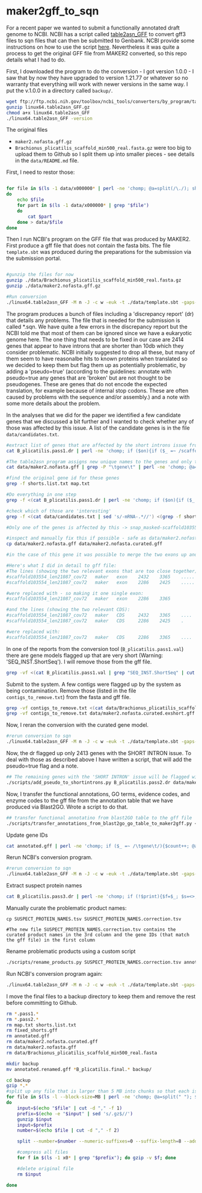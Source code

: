 # maker2gff_to_sqn

For a recent paper we wanted to submit a functionally annotated draft genome to NCBI. NCBI has a script called [table2asn_GFF](ftp://ftp.ncbi.nih.gov/toolbox/ncbi_tools/converters/by_program/table2asn_GFF/) to convert gff3 files to sqn files that can then be submitted to Genbank. NCBI provide some instructions on how to use the script [here](https://www.ncbi.nlm.nih.gov/genbank/genomes_gff/). Nevertheless it was quite a process to get the original GFF file from MAKER2 converted, so this repo details what I had to do.



First, I downloaded the program to do the conversion - I got version 1.0.0 - I saw that by now they have upgraded to version 1.21.77 or whatever so no warranty that everything will work with newer versions in the same way. I put the v.1.0.0 in a directory called `backup/`.
```bash
wget ftp://ftp.ncbi.nih.gov/toolbox/ncbi_tools/converters/by_program/table2asn_GFF/linux64.table2asn_GFF.gz
gunzip linux64.table2asn_GFF.gz 
chmod a+x linux64.table2asn_GFF
./linux64.table2asn_GFF -version

```

The original files
 - `maker2.nofasta.gff.gz`
 - `Brachionus_plicatilis_scaffold_min500_real.fasta.gz`
were too big to upload them to Github so I split them up into smaller pieces - see details in the `data/README.md` file.

First, I need to restor those:
```bash

for file in $(ls -1 data/x000000* | perl -ne 'chomp; @a=split(/\./); shift(@a); $suffix=join(".", @a); print "$suffix\n";' | sort -n | uniq)
do 
	echo $file
	for part in $(ls -1 data/x000000* | grep "$file")
	do 
		cat $part
	done > data/$file
done
```


Then I run NCBI's program on the GFF file that was produced by MAKER2. First produce a gff file that does not contain the fasta bits. The file `template.sbt` was produced during the preparations for the submission via the submission portal.
```bash

#gunzip the files for now
gunzip ./data/Brachionus_plicatilis_scaffold_min500_real.fasta.gz
gunzip ./data/maker2.nofasta.gff.gz

#Run conversion
./linux64.table2asn_GFF -M n -J -c w -euk -t ./data/template.sbt -gaps-min 10 -l paired-ends -i ./data/Brachionus_plicatilis_scaffold_min500_real.fasta -f ./data/maker2.nofasta.gff -o ./B_plicatilis.pass1.sqn -Z ./B_plicatilis.pass1.dr -locus-tag-prefix BpHYR1 -n Brachionus_plicatilis -taxid 10195 -V b &> output_table2asn_B_plicatilis.pass1.txt

```

The program produces a bunch of files including a 'discrepancy report' (dr) that details any problems. The file that is needed for the submission is called \*.sqn. We have quite a few errors in the discrepancy report but the NCBI told me that most of them can be ignored since we have a eukaryotic genome here. The one thing that needs to be fixed in our case are 2414 genes that appear to have introns that are shorter than 10db which they consider problematic. NCBI initially suggested to drop all these, but many of them seem to have reasonalbe hits to known proteins when translated so we decided to keep them but flag them up as potentially problematic, by adding a 'pseudo=true' (according to the guidelines: annotate with pseudo=true any genes that are 'broken' but are not thought to be pseudogenes. These are genes that do not encode the expected translation, for example because of internal stop codons. These are often caused by problems with the sequence and/or assembly.) and a note with some more details about the problem.

In the analyses that we did for the paper we identified a few candidate genes that we discussed a bit further and I wanted to check whether any of those was affected by this issue. A list of the candidate genes is in the file `data/candidates.txt`.

```bash
#extract list of genes that are affected by the short introns issue from the discrepancy report
cat B_plicatilis.pass1.dr | perl -ne 'chomp; if ($on){if ($_ =~ /scaffold/){@a=split("\t"); print "$a[-1]\n"}}if ($_ =~ /^$/){$on=0}; if ($_ =~ /SHORT/){$on=1}' | sort -n | uniq | cut -d "_" -f 2 > shorts.list.txt

#The table2asn program assigns new unique names to the genes and only those are reported in the discrepancy report (essentially it numbers them as it encounters them in the gff file), so I need create map of original names with new names of the genes
cat data/maker2.nofasta.gff | grep -P "\tgene\t" | perl -ne 'chomp; @a=split("\t"); @b=split("=", $a[-1]); $count = sprintf("%06d", $.); print "$b[-1]\t$count\n"' > map.txt

#find the original gene id for these genes
grep -f shorts.list.txt map.txt

#Do everything in one step
grep -f <(cat B_plicatilis.pass1.dr | perl -ne 'chomp; if ($on){if ($_ =~ /scaffold/){@a=split("\t"); print "$a[-1]\n"}}if ($_ =~ /^$/){$on=0}; if ($_ =~ /SHORT/){$on=1}' | sort -n | uniq | cut -d "_" -f 2) <(cat data/maker2.nofasta.gff | grep -P "\tgene\t" | perl -ne 'chomp; @a=split("\t"); @b=split("=", $a[-1]); $count = sprintf("%06d", $.); print "$b[-1]\t$count\n"')

#check which of those are 'interesting'
grep -f <(cat data/candidates.txt | sed 's/-mRNA-.*//') <(grep -f shorts.list.txt map.txt)

#Only one of the genes is affected by this -> snap_masked-scaffold103554_len21087_cov72-processed-gene-0.19   004562

#inspect and manually fix this if possible - safe as data/maker2.nofasta.curated.gff
cp data/maker2.nofasta.gff data/maker2.nofasta.curated.gff

#in the case of this gene it was possible to merge the two exons up and downstream of the problematic intron - doint this still gives a valid amino acid sequence (so no frameshifts or stop codons were introduced) which, when blasted against genbank actually received a better hit than the original protein

#Here's what I did in detail to gff file:
#The lines (showing the two relevant exons that are too close together):
#scaffold103554_len21087_cov72   maker   exon    2432    3365    .....
#scaffold103554_len21087_cov72   maker   exon    2286    2425    .....

#were replaced with - so making it one single exon:
#scaffold103554_len21087_cov72   maker   exon    2286    3365

#and the lines (showing the two relevant CDS):
#scaffold103554_len21087_cov72   maker   CDS     2432    3365    ....
#scaffold103554_len21087_cov72   maker   CDS     2286    2425    .      

#were replaced with:
#scaffold103554_len21087_cov72   maker   CDS     2286    3365    ....
```

In one of the reports from the conversion tool (`B_plicatilis.pass1.val`) there are gene models flagged up that are very short (Warning: 'SEQ_INST.ShortSeq'). I will remove those from the gff file.
```bash
grep -vf <(cat B_plicatilis.pass1.val | grep "SEQ_INST.ShortSeq" | cut -d " " -f 9 | cut -d "|" -f 3 | sed 's/-mRNA-.*//') data/maker2.nofasta.curated.gff > data/maker2.nofasta.curated.exshort.gff
``` 

Submit to the system.
A few contigs were flagged up by the system as being contamination. Remove those (listed in the file `contigs_to_remove.txt`) from the fasta and gff file.
```bash
grep -vf contigs_to_remove.txt <(cat data/Brachionus_plicatilis_scaffold_min500_real.fasta | perl -ne 'chomp; $h=$_; $s=<>; print "$h\t$s"') | perl -ne 'chomp; @a=split("\t"); print "$a[0]\n$a[1]\n"' > contigs_cleaned.fasta
grep -vf contigs_to_remove.txt data/maker2.nofasta.curated.exshort.gff > data/maker2.nofasta.curated.exshort.clean.gff
```


Now, I reran the conversion with the curated gene model.
```bash
#rerun conversion to sqn
./linux64.table2asn_GFF -M n -J -c w -euk -t ./data/template.sbt -gaps-min 10 -l paired-ends -i contigs_cleaned.fasta -f ./data/maker2.nofasta.curated.exshort.clean.gff -o ./B_plicatilis.pass2.sqn -Z ./B_plicatilis.pass2.dr -locus-tag-prefix BpHYR1 -n Brachionus_plicatilis -taxid 10195 -V b &> output_table2asn_B_plicatilis.pass2.txt
```

Now, the dr flagged up only 2413 genes with the SHORT INTRON issue. To deal with those as described above I have written a script, that will add the pseudo=true flag and a note.
```bash
## The remaining genes with the 'SHORT INTRON' issue will be flagged with a pseudo=true flag and a note that the respective genes are problematic
./scripts/add_pseudo_to_shortintrons.py B_plicatilis.pass2.dr data/maker2.nofasta.curated.exshort.clean.gff > fixed_shorts.gff
```

Now, I transfer the functional annotations, GO terms, evidence codes, and enzyme codes to the gff file from the annotation table that we have produced via Blast2GO. Wrote a script to do that.
```bash
## transfer functional annotatino from blast2GO table to the gff file
./scripts/transfer_annotations_from_blast2go_go_table_to_maker2gff.py <(zcat data/blast2go_go_table_20180407_1046.txt.gz) fixed_shorts.gff > annotated.gff
```

Update gene IDs
```bash
cat annotated.gff | perl -ne 'chomp; if ($_ =~ /\tgene\t/){$count++; @a=split("\t"); @b=split(";", $a[-1]); $b[0] =~ s/ID=//; $old=$b[0]; $new="BpHYR1_".sprintf("%06d",$count); $_ =~ s/$old/$new/g; $_.=";Note=original geneID (Maker2) $old"; print "$_\n"}else{if ($old){$_ =~ s/$old/$new/g;} print "$_\n"}' > annotated.renamed.gff
```

Rerun NCBI's conversion program.
```bash
#rerun conversion to sqn
./linux64.table2asn_GFF -M n -J -c w -euk -t ./data/template.sbt -gaps-min 10 -l paired-ends -i contigs_cleaned.fasta -f annotated.renamed.gff -o ./B_plicatilis.pass3.sqn -Z ./B_plicatilis.pass3.dr -locus-tag-prefix BpHYR1 -n Brachionus_plicatilis -taxid 10195 -V b &> output_table2asn_B_plicatilis.pass3.txt
```

Extract suspect protein names
```bash
cat B_plicatilis.pass3.dr | perl -ne 'chomp; if (!$print){$f=$_; $s=<>; if (($f =~ /^$/) and ($s =~ /SUSPECT_PRODUCT_NAMES/)){$print=1}}else{print "$_\n"}' | grep -v "^$" | perl -ne 'chomp; if ($_ =~ /SUSPECT_PRODUCT/){$desc=$_}else{@a=split("\t"); print "$a[-1]\t$a[1]\t\t$desc\n"}' | sort -n > SUSPECT_PROTEIN_NAMES.tsv
```

Manually curate the problematic product names:
```
cp SUSPECT_PROTEIN_NAMES.tsv SUSPECT_PROTEIN_NAMES.correction.tsv

#The new file SUSPECT_PROTEIN_NAMES.correction.tsv contains the curated product names in the 3rd column and the gene IDs (that match the gff file) in the first column
```

Rename problematic products using a custom script
```bash
./scripts/rename_products.py SUSPECT_PROTEIN_NAMES.correction.tsv annotated.renamed.gff > annotated.renamed.curated.gff
```

Run NCBI's conversion program again:
```bash
./linux64.table2asn_GFF -M n -J -c w -euk -t ./data/template.sbt -gaps-min 10 -l paired-ends -i contigs_cleaned.fasta -f annotated.renamed.curated.gff -o ./B_plicatilis.final.sqn -Z ./B_plicatilis.final.dr -locus-tag-prefix BpHYR1 -n Brachionus_plicatilis -taxid 10195 -V b &> output_table2asn_B_plicatilis.final.txt
```

I move the final files to a backup directory to keep them and remove the rest before committing to Github.
```bash
rm *.pass1.*
rm *.pass2.*
rm map.txt shorts.list.txt
rm fixed_shorts.gff
rm annotated.gff
rm data/maker2.nofasta.curated.gff
rm data/maker2.nofasta.gff
rm data/Brachionus_plicatilis_scaffold_min500_real.fasta

mkdir backup
mv annotated.renamed.gff *B_plicatilis.final.* backup/

cd backup
gzip *.*
#split up any file that is larger than 5 MB into chunks so that each is ~1MB in size
for file in $(ls -l --block-size=MB | perl -ne 'chomp; @a=split(" "); $a[4] =~ s/MB//; if ($a[4] >= 5){print "$a[-1],$a[4]\n"}')
do
	input=$(echo "$file" | cut -d "," -f 1)
	prefix=$(echo -e "$input" | sed 's/.gz$//')
	gunzip $input
	input=$prefix
	number=$(echo $file | cut -d "," -f 2)

	split --number=$number --numeric-suffixes=0 --suffix-length=8 --additional-suffix=.$prefix $input

	#compress all files
	for f in $(ls -1 x0* | grep "$prefix"); do gzip -v $f; done

	#delete original file
	rm $input

done

```

